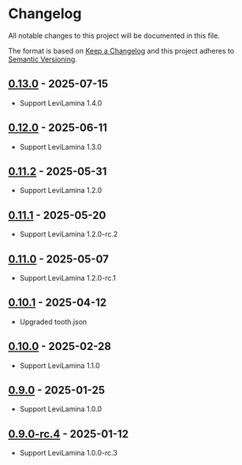# Changelog

All notable changes to this project will be documented in this file.

The format is based on [Keep a Changelog](https://keepachangelog.com/)
and this project adheres to [Semantic Versioning](https://semver.org/).

## [0.13.0] - 2025-07-15

- Support LeviLamina 1.4.0

## [0.12.0] - 2025-06-11

- Support LeviLamina 1.3.0

## [0.11.2] - 2025-05-31

- Support LeviLamina 1.2.0

## [0.11.1] - 2025-05-20

- Support LeviLamina 1.2.0-rc.2

## [0.11.0] - 2025-05-07

- Support LeviLamina 1.2.0-rc.1

## [0.10.1] - 2025-04-12

- Upgraded tooth.json

## [0.10.0] - 2025-02-28

- Support LeviLamina 1.1.0

## [0.9.0] - 2025-01-25

- Support LeviLamina 1.0.0

## [0.9.0-rc.4] - 2025-01-12

- Support LeviLamina 1.0.0-rc.3

[0.13.0]: https://github.com/LiteLDev/LegacyMoney/compare/v0.12.0...v0.13.0
[0.12.0]: https://github.com/LiteLDev/LegacyMoney/compare/v0.11.2...v0.12.0
[0.11.2]: https://github.com/LiteLDev/LegacyMoney/compare/v0.11.1...v0.11.2
[0.11.1]: https://github.com/LiteLDev/LegacyMoney/compare/v0.11.0...v0.11.1
[0.11.0]: https://github.com/LiteLDev/LegacyMoney/compare/v0.10.1...v0.11.0
[0.10.1]: https://github.com/LiteLDev/LegacyMoney/compare/v0.10.0...v0.10.1
[0.10.0]: https://github.com/LiteLDev/LegacyMoney/compare/v0.9.0...v0.10.0
[0.9.0]: https://github.com/LiteLDev/LegacyMoney/compare/v0.9.0-rc.4...v0.9.0
[0.9.0-rc.4]: https://github.com/LiteLDev/LegacyMoney/releases/tag/v0.9.0-rc.4
